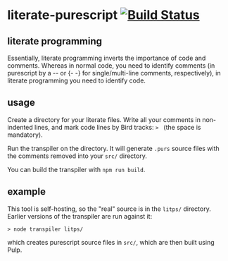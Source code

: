 # literate-purescript [![Build Status](https://travis-ci.org/Thimoteus/literate-purescript.svg?branch=master)](https://travis-ci.org/Thimoteus/literate-purescript)

## literate programming

Essentially, literate programming inverts the importance of code and comments.
Whereas in normal code, you need to identify comments (in purescript by a --
or {- -} for single/multi-line comments, respectively), in literate programming
you need to identify code.

## usage

Create a directory for your literate files. Write all your comments in non-indented
lines, and mark code lines by Bird tracks: `> ` (the space is mandatory).

Run the transpiler on the directory. It will generate `.purs` source files with
the comments removed into your `src/` directory.

You can build the transpiler with `npm run build`.

## example

This tool is self-hosting, so the "real" source is in the `litps/` directory.
Earlier versions of the transpiler are run against it:
```
> node transpiler litps/
```
which creates purescript source files in `src/`, which are then built using Pulp.
